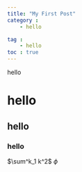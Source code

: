 ```yaml
---
title: "My First Post"
category :
    - hello

tag :
    - hello
toc : true
---
```


hello

# hello

## hello

### hello

$\sum^k_1 k^2$
$\phi$
